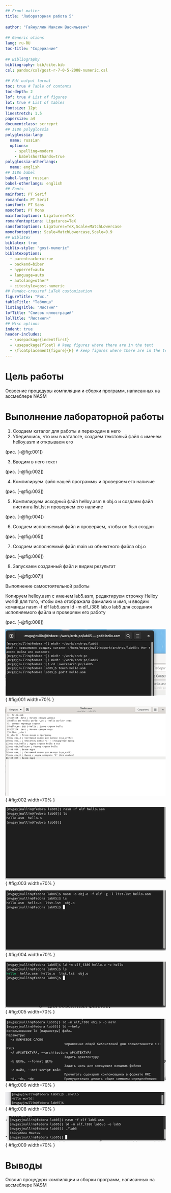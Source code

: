 ```yaml
---
## Front matter
title: "Лабораторная работа 5"

author: "Гайнуллин Максим Васильевич"

## Generic otions
lang: ru-RU
toc-title: "Содержание"

## Bibliography
bibliography: bib/cite.bib
csl: pandoc/csl/gost-r-7-0-5-2008-numeric.csl

## Pdf output format
toc: true # Table of contents
toc-depth: 2
lof: true # List of figures
lot: true # List of tables
fontsize: 12pt
linestretch: 1.5
papersize: a4
documentclass: scrreprt
## I18n polyglossia
polyglossia-lang:
  name: russian
  options:
	- spelling=modern
	- babelshorthands=true
polyglossia-otherlangs:
  name: english
## I18n babel
babel-lang: russian
babel-otherlangs: english
## Fonts
mainfont: PT Serif
romanfont: PT Serif
sansfont: PT Sans
monofont: PT Mono
mainfontoptions: Ligatures=TeX
romanfontoptions: Ligatures=TeX
sansfontoptions: Ligatures=TeX,Scale=MatchLowercase
monofontoptions: Scale=MatchLowercase,Scale=0.9
## Biblatex
biblatex: true
biblio-style: "gost-numeric"
biblatexoptions:
  - parentracker=true
  - backend=biber
  - hyperref=auto
  - language=auto
  - autolang=other*
  - citestyle=gost-numeric
## Pandoc-crossref LaTeX customization
figureTitle: "Рис."
tableTitle: "Таблица"
listingTitle: "Листинг"
lofTitle: "Список иллюстраций"
lolTitle: "Листинги"
## Misc options
indent: true
header-includes:
  - \usepackage{indentfirst}
  - \usepackage{float} # keep figures where there are in the text
  - \floatplacement{figure}{H} # keep figures where there are in the text
---
```


# Цель работы

Освоение процедуры компиляции и сборки программ, написанных на ассмеблере NASM




# Выполнение лабораторной работы
1) Создаем каталог для работы и переходим в него
2) Убедившись, что мы в каталоге, создаём текстовый файл с именем helloy.asm и открываем его

 (рис. [-@fig:001]) 
 
 3) Вводим в него текст 
 
 (рис. [-@fig:002]) 
 
 4) Компилируем файл нашей программы и проверяем его наличие
 
 (рис. [-@fig:003]) 
 
 5) Компилируем исходный файл helloy.asm в obj.o и создаем файл листинга list.lst и проверяем его наличие 
 
 (рис. [-@fig:004]) 
 
 6) Создаем исполняемый файл и проверяем, чтобы он был создан 
 
 (рис. [-@fig:005]) 
 
 7) Создаем исполняемый файл main из объектного файла obj.o 
 
 (рис. [-@fig:006]) 
 
 8) Запускаем созданный файл и видим результат 
 
 (рис. [-@fig:007]) 
 
 
 
 Выполнение самостоятельной работы
 
  Копируем helloy.asm с именем lab5.asm, редактируем строчку Helloy world! для того, чтобы она отображала фамилию и имя, и вводим команды 
  nasm -f elf lab5.asm  ld -m elf_i386 lab.o lab5 
  для создания исполняемого файла и проверяем его работу
  
  
 (рис. [-@fig:008]) 
 
 
 
 
 

![Создание текстового файла helloy.asm](image/1.png){ #fig:001 width=70% }

![Ввод текста в файл helloy.asm](image/2.png){ #fig:002 width=70% }

![Компилируем файл](image/3.png){ #fig:003 width=70% }

![Создание файла list.lst](image/4.png){ #fig:004 width=70% }

![Создаём исполняемый файл](image/5.png){ #fig:005 width=70% }

![Создаём исполняемый файл main](image/6.png){ #fig:006 width=70% }

![Результат](image/7.png){ #fig:008 width=70% }

![Выполнение самостоятельной работы](image/8.png){ #fig:009 width=70% }

# Выводы

Освоил процедуры компиляции и сборки программ, написанных на ассмеблере NASM


